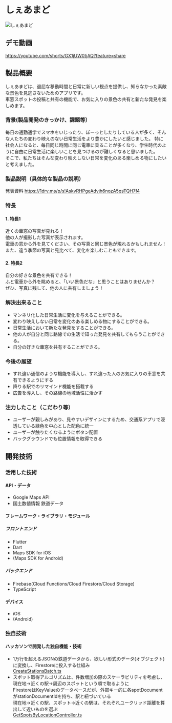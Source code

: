 # しぇあまど

![しぇあまど](https://github.com/jphacks/TK_2307/assets/67471192/41d4639d-b0af-44dc-b331-949aa43245cc)

## デモ動画
https://youtube.com/shorts/GX1jUW0tjAQ?feature=share

## 製品概要
しぇあまどは、退屈な移動時間と日常に新しい視点を提供し、知らなかった素敵な景色を見逃さないためのアプリです。<br>
車窓スポットの投稿と共有の機能で、お気に入りの景色の共有と新たな発見を楽しめます。<br>

### 背景(製品開発のきっかけ、課題等）
毎日の通勤通学でスマホをいじったり、ぼーっとしたりしている人が多く、そんな人たちの変わり映えのない日常生活をより豊かにしたいと感じました。
特に社会人になると、毎日同じ時間に同じ電車に乗ることが多くなり、学生時代のように自由に日常生活に楽しいことを見つけるのが難しくなると思いました。<br>
そこで、私たちはそんな変わり映えしない日常を変化のある楽しめる物にしたいと考えました。

### 製品説明（具体的な製品の説明）
発表資料
https://1drv.ms/p/s!AskvRHPgeAdvjh6nozA5qsTQH7f4
### 特長
#### 1. 特長1
近くの車窓の写真が見れる！<br>
他の人が撮影した写真が表示されます。<br>
電車の窓から外を見てください、その写真と同じ景色が現れるかもしれません！<br>
また、違う季節の写真と見比べて、変化を楽しむこともできます。<br>
#### 2. 特長2
自分の好きな景色を共有できる！<br>
ふと電車から外を眺めると、「いい景色だな」と思うことはありませんか？<br>
ぜひ、写真に残して、他の人に共有しましょう！<br>

### 解決出来ること
* マンネリ化した日常生活に変化を与えることができる。
* 変わり映えしない日常を変化のある楽しめる物にすることができる。
* 日常生活において新たな発見をすることができる。
* 他の人が自分と同じ路線での生活で知った発見を共有してもらうことができる。
* 自分の好きな車窓を共有することができる。

### 今後の展望
* すれ違い通信のような機能を導入し、すれ違った人のお気に入りの車窓を共有できるようにする
* 降りる駅でのリマインド機能を搭載する
* 広告を導入し、その路線の地域活性に活かす

### 注力したこと（こだわり等）
* ユーザーが親しみがあり、見やすいデザインにするため、交通系アプリで浸透している緑色を中心とした配色に統一
* ユーザーが触りたくなるようにボタン配置
* バックグラウンドでも位置情報を取得できる

## 開発技術
### 活用した技術
#### API・データ
* Google Maps API
* 国土数値情報 鉄道データ

#### フレームワーク・ライブラリ・モジュール
##### フロントエンド
* Flutter
* Dart
* Maps SDK for iOS
* (Maps SDK for Android)

##### バックエンド
* Firebase(Cloud Functions/Cloud Firestore/Cloud Storage)
* TypeScript

#### デバイス
* iOS
* (Android)

### 独自技術
#### ハッカソンで開発した独自機能・技術
* 1万行を超えるJSONの鉄道データから、欲しい形式のデータ(オブジェクト)に変換し、Firestoreに投入する仕組み<br>
[CreateStationsBatch.ts](server/functions/src/batch/CreateStationsBatch.ts)
* スポット取得アルゴリズムは、件数増加の際のスケーラビリティを考慮し、現在地→近くの駅→周辺のスポットという順で取るように<br>
FirestoreはKeyValueのデータベースだが、外部キー的に各spotDocumentがstationDocumentIdを持ち、駅と紐づいている<br>
現在地→近くの駅、スポット→近くの駅は、それぞれユークリッド距離を算出して近いものを選ぶ<br>
[GetSpotsByLocationController.ts](server/functions/src/controller/spot/GetSpotsByLocationController.ts)
